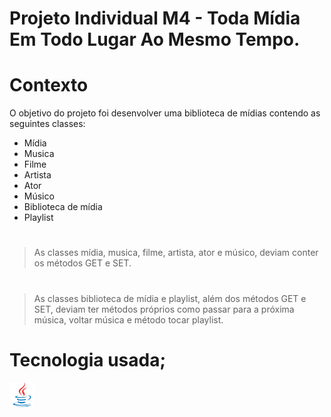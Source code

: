 # Projeto Individual M4 - Toda Mídia Em Todo Lugar Ao Mesmo Tempo.

# Contexto

O objetivo do projeto foi desenvolver uma biblioteca de mídias contendo as seguintes classes:

* Mídia
* Musica 
* Filme
* Artista
* Ator
* Músico
* Biblioteca de mídia
* Playlist 

#
> As classes mídia, musica, filme, artista, ator e músico, deviam conter os métodos GET e SET. 
#
> As classes biblioteca de mídia e playlist, além dos métodos GET e SET, deviam ter métodos próprios como passar para a próxima música, voltar música e método tocar playlist.

#
# Tecnologia usada;
<img src="https://raw.githubusercontent.com/devicons/devicon/master/icons/java/java-original.svg" alt="java" width="40" height="40" style="max-width: 100%;">



